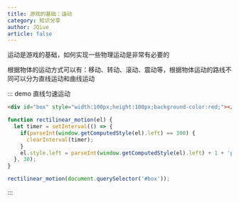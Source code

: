 ```yaml
---
title: 游戏的基础：运动
category: 知识分享
author: JQiue
article: false
---
```


运动是游戏的基础，如何实现一些物理运动是非常有必要的

根据物体的运动方式可以有：移动、转动、滚动、震动等，根据物体运动的路线不同可以分为直线运动和曲线运动

::: demo 直线匀速运动

```html
<div id="box" style="width:100px;height:100px;background-color:red;"></div>
```

```js
function rectilinear_motion(el) {
  let timer = setInterval(() => {
    if(parseInt(window.getComputedStyle(el).left) == 300) {
      clearInterval(timer);
    }
    el.style.left = parseInt(window.getComputedStyle(el).left) + 1 + 'px'
  }, 30);
}

rectilinear_motion(document.querySelector('#box'));
```

:::